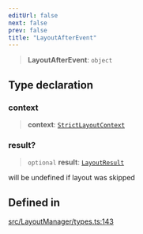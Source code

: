 ```yaml
---
editUrl: false
next: false
prev: false
title: "LayoutAfterEvent"
---
```


> **LayoutAfterEvent**: `object`

## Type declaration

### context

> **context**: [`StrictLayoutContext`](/api/type-aliases/strictlayoutcontext/)

### result?

> `optional` **result**: [`LayoutResult`](/api/type-aliases/layoutresult/)

will be undefined if layout was skipped

## Defined in

[src/LayoutManager/types.ts:143](https://github.com/fabricjs/fabric.js/blob/5c1240d8b4662e45868dd33f385f941de21c8e9c/src/LayoutManager/types.ts#L143)

